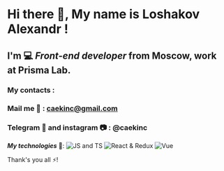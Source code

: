 # Hi there 👋, My name is **Loshakov Alexandr** !
## I'm 💻 *Front-end developer* from Moscow, work at Prisma Lab. 
### My contacts :
### Mail me 📩 : caekinc@gmail.com
### Telegram 📲 and instagram 📷 : @caekinc

***My technologies*** 💾: 
![JS and TS](https://img.shields.io/badge/-JavaScript%20%26%20TypeScript-blue)
![React & Redux](https://img.shields.io/badge/-React%20and%20Redux-blue?style=for-the-badge&logo=appveyor)
![Vue](https://img.shields.io/badge/-VUE-brightgreen)

Thank's you all ⚡!  
